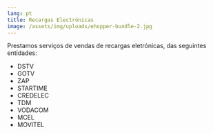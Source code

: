 ```yaml
---
lang: pt
title: Recargas Electrónicas
image: /assets/img/uploads/ehopper-bundle-2.jpg
---
```

Prestamos serviços de vendas de recargas eletrónicas, das seguintes entidades: 

* DSTV
* GOTV
* ZAP
* STARTIME
* CREDELEC
* TDM
* VODACOM
* MCEL
* MOVITEL

